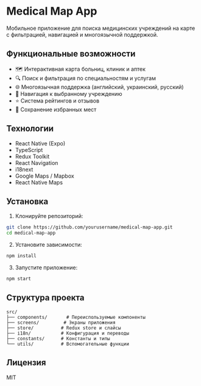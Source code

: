 # Medical Map App

Мобильное приложение для поиска медицинских учреждений на карте с фильтрацией, навигацией и многоязычной поддержкой.

## Функциональные возможности

- 🗺️ Интерактивная карта больниц, клиник и аптек
- 🔍 Поиск и фильтрация по специальностям и услугам
- 🌐 Многоязычная поддержка (английский, украинский, русский)
- 📍 Навигация к выбранному учреждению
- ⭐ Система рейтингов и отзывов
- 💾 Сохранение избранных мест

## Технологии

- React Native (Expo)
- TypeScript
- Redux Toolkit
- React Navigation
- i18next
- Google Maps / Mapbox
- React Native Maps

## Установка

1. Клонируйте репозиторий:

```bash
git clone https://github.com/yourusername/medical-map-app.git
cd medical-map-app
```

2. Установите зависимости:

```bash
npm install
```

3. Запустите приложение:

```bash
npm start
```

## Структура проекта

```
src/
├── components/       # Переиспользуемые компоненты
├── screens/         # Экраны приложения
├── store/          # Redux store и слайсы
├── i18n/           # Конфигурация и переводы
├── constants/      # Константы и типы
└── utils/          # Вспомогательные функции
```

## Лицензия

MIT
